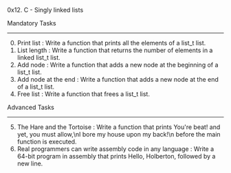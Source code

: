 0x12. C - Singly linked lists

Mandatory Tasks
_______________
0. Print list : Write a function that prints all the elements of a list_t list.
1. List length : Write a function that returns the number of elements in a linked list_t list.
2. Add node : Write a function that adds a new node at the beginning of a list_t list.
3. Add node at the end : Write a function that adds a new node at the end of a list_t list.
4. Free list : Write a function that frees a list_t list.

Advanced Tasks
______________
5. The Hare and the Tortoise : Write a function that prints You're beat! and yet, you must allow,\nI bore my house upon my back!\n before the main function is executed.
6. Real programmers can write assembly code in any language : Write a 64-bit program in assembly that prints Hello, Holberton, followed by a new line.
